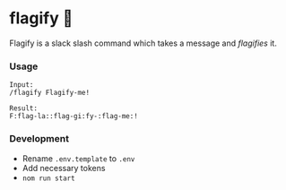 # flagify :triangular_flag_on_post:

Flagify is a slack slash command which takes a message and _flagifies_ it.

### Usage

```
Input:
/flagify Flagify-me!

Result: 
F:flag-la::flag-gi:fy-:flag-me:!
```

### Development

- Rename `.env.template` to `.env`
- Add necessary tokens
- `nom run start`